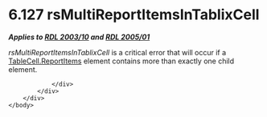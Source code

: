 <html dir="LTR" xmlns:mshelp="http://msdn.microsoft.com/mshelp" xmlns:ddue="http://ddue.schemas.microsoft.com/authoring/2003/5" xmlns:xlink="http://www.w3.org/1999/xlink" xmlns:tool="http://www.microsoft.com/tooltip">
    <head>
        <meta http-equiv="Content-Type" content="text/html; CHARSET=utf-8"></meta>
        <meta name="save" content="history"></meta>
        <title>6.127 rsMultiReportItemsInTablixCell</title>
        <xml>
            <mshelp:toctitle title="6.127 rsMultiReportItemsInTablixCell"></mshelp:toctitle>
            <mshelp:rltitle title="[MS-RDL]: rsMultiReportItemsInTablixCell"></mshelp:rltitle>
            <mshelp:keyword index="A" term="0fb29a20-fe64-4d7b-8188-454f08e6f085"></mshelp:keyword>
            <mshelp:attr name="DCSext.ContentType" value="open specification"></mshelp:attr>
            <mshelp:attr name="AssetID" value="0fb29a20-fe64-4d7b-8188-454f08e6f085"></mshelp:attr>
            <mshelp:attr name="TopicType" value="kbRef"></mshelp:attr>
            <mshelp:attr name="DCSext.Title" value="[MS-RDL]: rsMultiReportItemsInTablixCell" />
        </xml>
    </head>
    <body>
        <div id="header">
            <h1 class="heading">6.127 rsMultiReportItemsInTablixCell</h1>
        </div>
        <div id="mainSection">
            <div id="mainBody">
                <div id="allHistory" class="saveHistory"></div>
                <div id="sectionSection0" class="section" name="collapseableSection">
                    

<p><b><i>Applies to </i></b><a href="a7e2ad00-07c8-4f6d-80ab-3ad55df7b233.html"><b><i>RDL 2003/10</i></b></a><b><i>
and </i></b><a href="3ebe2912-4958-4832-b391-cad1f5e13338.html"><b><i>RDL 2005/01</i></b></a></p>

<p><i>rsMultiReportItemsInTablixCell</i> is a critical error
that will occur if a <a href="3a75ed5b-90dd-477d-a894-552461a0f493.html">TableCell.ReportItems</a>
element contains more than exactly one child element.</p>


                </div>
            </div>
        </div>
    </body>
</html>